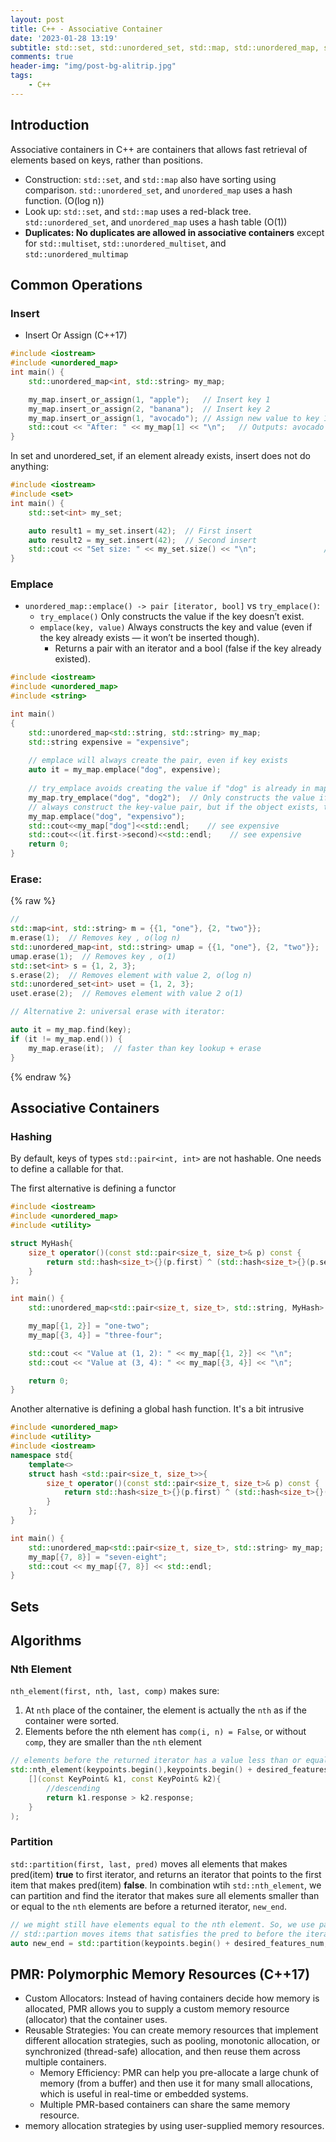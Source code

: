 ```yaml
---
layout: post
title: C++ - Associative Container
date: '2023-01-28 13:19'
subtitle: std::set, std::unordered_set, std::map, std::unordered_map, std::multiset, std::unordered_multiset, std::unordered_multimap
comments: true
header-img: "img/post-bg-alitrip.jpg"
tags:
    - C++
---
```


## Introduction 

Associative containers in C++ are containers that allows fast retrieval of elements based on keys, rather than positions. 

- Construction: `std::set`, and `std::map` also have sorting using comparison. `std::unordered_set`, and `unordered_map` uses a hash function. (O(log n))
- Look up: `std::set`, and `std::map` uses a red-black tree. `std::unordered_set`, and `unordered_map` uses a hash table (O(1))
- **Duplicates: No duplicates are allowed in associative containers** except for `std::multiset`, `std::unordered_multiset`, and `std::unordered_multimap`

## Common Operations

### Insert 

- Insert Or Assign (C++17)

```cpp
#include <iostream>
#include <unordered_map>
int main() {
    std::unordered_map<int, std::string> my_map;

    my_map.insert_or_assign(1, "apple");   // Insert key 1
    my_map.insert_or_assign(2, "banana");  // Insert key 2
    my_map.insert_or_assign(1, "avocado"); // Assign new value to key 1
    std::cout << "After: " << my_map[1] << "\n";   // Outputs: avocado
}
```

In set and unordered_set, if an element already exists, insert does not do anything:

```cpp
#include <iostream>
#include <set>
int main() {
    std::set<int> my_set;

    auto result1 = my_set.insert(42);  // First insert
    auto result2 = my_set.insert(42);  // Second insert
    std::cout << "Set size: " << my_set.size() << "\n";               // 1
}
```

### Emplace

- `unordered_map::emplace() -> pair [iterator, bool]` vs `try_emplace()`: 
    - `try_emplace()` Only constructs the value if the key doesn’t exist.
    - `emplace(key, value)` Always constructs the key and value (even if the key already exists — it won’t be inserted though). 
        - Returns a pair with an iterator and a bool (false if the key already existed).

```cpp
#include <iostream>
#include <unordered_map>
#include <string>

int main()
{
    std::unordered_map<std::string, std::string> my_map;
    std::string expensive = "expensive";
    
    // emplace will always create the pair, even if key exists
    auto it = my_map.emplace("dog", expensive);  
    
    // try_emplace avoids creating the value if "dog" is already in map
    my_map.try_emplace("dog", "dog2");  // Only constructs the value if the key doesn’t exist.
    // always construct the key-value pair, but if the object exists, the pair won't be inserted
    my_map.emplace("dog", "expensivo");  
    std::cout<<my_map["dog"]<<std::endl;    // see expensive
    std::cout<<(it.first->second)<<std::endl;    // see expensive
    return 0;
}
```



### Erase:

{% raw %}
```cpp
// 
std::map<int, std::string> m = {{1, "one"}, {2, "two"}};
m.erase(1);  // Removes key , o(log n)
std::unordered_map<int, std::string> umap = {{1, "one"}, {2, "two"}};
umap.erase(1);  // Removes key , o(1)
std::set<int> s = {1, 2, 3};
s.erase(2);  // Removes element with value 2, o(log n)
std::unordered_set<int> uset = {1, 2, 3};
uset.erase(2);  // Removes element with value 2 o(1)

// Alternative 2: universal erase with iterator:

auto it = my_map.find(key);
if (it != my_map.end()) {
    my_map.erase(it);  // faster than key lookup + erase
}
```
{% endraw %}


## Associative Containers

### Hashing

By default, keys of types `std::pair<int, int>` are not hashable. One needs to define a callable for that.

The first alternative is defining a functor

```cpp
#include <iostream>
#include <unordered_map>
#include <utility> 

struct MyHash{
    size_t operator()(const std::pair<size_t, size_t>& p) const {
        return std::hash<size_t>{}(p.first) ^ (std::hash<size_t>{}(p.second) << 1);
    }
};

int main() {
    std::unordered_map<std::pair<size_t, size_t>, std::string, MyHash> my_map;

    my_map[{1, 2}] = "one-two";
    my_map[{3, 4}] = "three-four";

    std::cout << "Value at (1, 2): " << my_map[{1, 2}] << "\n";
    std::cout << "Value at (3, 4): " << my_map[{3, 4}] << "\n";

    return 0;
}
```

Another alternative is defining a global hash function. It's a bit intrusive

```cpp
#include <unordered_map>
#include <utility>
#include <iostream>
namespace std{
    template<>
    struct hash <std::pair<size_t, size_t>>{
        size_t operator()(const std::pair<size_t, size_t>& p) const {
            return std::hash<size_t>{}(p.first) ^ (std::hash<size_t>{}(p.second) << 1);
        }
    };
}

int main() {
    std::unordered_map<std::pair<size_t, size_t>, std::string> my_map;
    my_map[{7, 8}] = "seven-eight";
    std::cout << my_map[{7, 8}] << std::endl;
}
```


## Sets

## Algorithms

### Nth Element

`nth_element(first, nth, last, comp)` makes sure:

1. At `nth` place of the container, the element is actually the `nth` as if the container were sorted.
2. Elements before the nth element has `comp(i, n) = False`, or without `comp`, they are smaller than the `nth` element

```cpp
// elements before the returned iterator has a value less than or equal to the value
std::nth_element(keypoints.begin(),keypoints.begin() + desired_features_num - 1, keypoints.end(),
    [](const KeyPoint& k1, const KeyPoint& k2){
        //descending 
        return k1.response > k2.response;
    }
);
```

### Partition

`std::partition(first, last, pred)` moves all elements that makes pred(item) **true** to  first iterator, and returns an iterator that points to the first item that makes pred(item) **false**. In combination wtih `std::nth_element`, we can partition and find the iterator that makes sure all elements smaller than or equal to the `nth` elements are before a returned iterator, `new_end`.

```cpp
// we might still have elements equal to the nth element. So, we use partition to find them
// std::partion moves items that satisfies the pred to before the iterator
auto new_end = std::partition(keypoints.begin() + desired_features_num, keypoints.end(), [&keypoints](const KeyPoint& k){k.response == (keypoints.begin() + desired_features_num - 1)->response});
```

## PMR: Polymorphic Memory Resources (C++17)

- Custom Allocators: Instead of having containers decide how memory is allocated, PMR allows you to supply a custom memory resource (allocator) that the container uses.
- Reusable Strategies: You can create memory resources that implement different allocation strategies, such as pooling, monotonic allocation, or synchronized (thread-safe) allocation, and then reuse them across multiple containers.
    - Memory Efficiency: PMR can help you pre-allocate a large chunk of memory (from a buffer) and then use it for many small allocations, which is useful in real-time or embedded systems.
    - Multiple PMR-based containers can share the same memory resource. 
- memory allocation strategies by using user-supplied memory resources.
